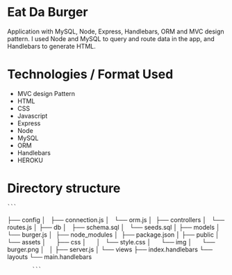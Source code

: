 # Eat Da Burger


Application with MySQL, Node, Express, Handlebars, ORM and MVC design pattern. I used Node and MySQL to query and route data in the app, and Handlebars to generate HTML.


# Technologies / Format Used
- MVC design Pattern
- HTML
- CSS
- Javascript
- Express
- Node
- MySQL
- ORM
- Handlebars
- HEROKU


# Directory structure
	
	
	
	```

├── config
│   ├── connection.js
│   └── orm.js
│ 
├── controllers
│   └── routes.js
│
├── db
│   ├── schema.sql
│   └── seeds.sql
│
├── models
│   └── burger.js
│ 
├── node_modules
│ 
├── package.json
│
├── public
│   └── assets
│       ├── css
│       │   └── style.css
│       └── img
│           └── burger.png
│   
│
├── server.js
│
└── views
    ├── index.handlebars
    └── layouts
        └── main.handlebars
        
        	```
